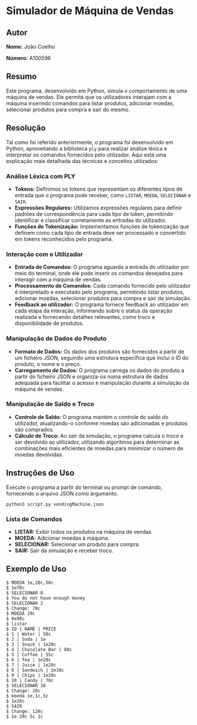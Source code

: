 # Simulador de Máquina de Vendas

## Autor

**Nome:** João Coelho

**Número:** A100596

## Resumo

Este programa, desenvolvido em Python, simula o comportamento de uma máquina de vendas. Ele permite que os utilizadores interajam com a máquina inserindo comandos para listar produtos, adicionar moedas, selecionar produtos para compra e sair do mesmo.

## Resolução

Tal como foi referido anteriormente, o programa foi desenvolvido em Python, aproveitando a biblioteca `ply` para realizar análise léxica e interpretar os comandos fornecidos pelo utilizador. Aqui está uma explicação mais detalhada das técnicas e conceitos utilizados:

### Análise Léxica com PLY

- **Tokens:** Definimos os tokens que representam os diferentes tipos de entrada que o programa pode receber, como `LISTAR`, `MOEDA`, `SELECIONAR` e `SAIR`.
- **Expressões Regulares:** Utilizamos expressões regulares para definir padrões de correspondência para cada tipo de token, permitindo identificar e classificar corretamente as entradas do utilizador.
- **Funções de Tokenização:** Implementamos funções de tokenização que definem como cada tipo de entrada deve ser processado e convertido em tokens reconhecidos pelo programa.

### Interação com o Utilizador

- **Entrada de Comandos:** O programa aguarda a entrada do utilizador por meio do terminal, onde ele pode inserir os comandos desejados para interagir com a máquina de vendas.
- **Processamento de Comandos:** Cada comando fornecido pelo utilizador é interpretado e executado pelo programa, permitindo listar produtos, adicionar moedas, selecionar produtos para compra e sair da simulação.
- **Feedback ao utilizador:** O programa fornece feedback ao utilizador em cada etapa da interação, informando sobre o status da operação realizada e fornecendo detalhes relevantes, como troco e disponibilidade de produtos.

### Manipulação de Dados do Produto

- **Formato de Dados:** Os dados dos produtos são fornecidos a partir de um ficheiro JSON, seguindo uma estrutura específica que inclui o ID do produto, o nome e o preço.
- **Carregamento de Dados:** O programa carrega os dados do produto a partir do ficheiro JSON e organiza-os numa estrutura de dados adequada para facilitar o acesso e manipulação durante a simulação da máquina de vendas.

### Manipulação de Saldo e Troco

- **Controle de Saldo:** O programa mantém o controle do saldo do utilizador, atualizando-o conforme moedas são adicionadas e produtos são comprados.
- **Cálculo de Troco:** Ao sair da simulação, o programa calcula o troco a ser devolvido ao utilizador, utilizando algoritmos para determinar as combinações mais eficientes de moedas para minimizar o número de moedas devolvidas.

## Instruções de Uso


Execute o programa a partir do terminal ou prompt de comando, fornecendo o arquivo JSON como argumento.

```
python3 script.py vendingMachine.json
```

### Lista de Comandos

- **LISTAR:** Exibir todos os produtos na máquina de vendas.
- **MOEDA:** Adicionar moedas à máquina.
- **SELECIONAR:** Selecionar um produto para compra.
- **SAIR:** Sair da simulação e receber troco.

## Exemplo de Uso

```
$ MOEDA 1e,20c,50c
$ 1e70c
$ SELECIONAR 8
$ You do not have enough money
$ SELECIONAR 2
$ Change: 70c
$ MOEDA 20c
$ 0e90c
$ listar
$ ID | NAME | PRICE
$ 1 | Water | 50c
$ 2 | Soda | 1e
$ 3 | Snack | 1e20c
$ 4 | Chocolate Bar | 80c
$ 5 | Coffee | 55c
$ 6 | Tea | 1e20c
$ 7 | Juice | 1e20c
$ 8 | Sandwich | 2e10c
$ 9 | Chips | 1e20c
$ 10 | Candy | 70c
$ SELECIONAR 10   
$ Change: 20c
$ moeda 1e,1c,5c
$ 1e26c
$ SAIR
$ Change: 126c
$ 1e 20c 5c 1c
```




